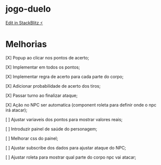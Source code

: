 # jogo-duelo

[Edit in StackBlitz ⚡️](https://stackblitz.com/~/github.com/LuizHeSilva/jogo-duelo)

# Melhorias
[X] Popup ao clicar nos pontos de acerto;

[X] Implementar em todos os pontos;

[X] Implementar regra de acerto para cada parte do corpo;

[X] Adicionar probabilidade de acerto dos tiros;

[X] Passar turno ao finalizar ataque;

[X] Ação no NPC ser automatica (component roleta para definir onde o npc irá atacar);

[ ] Ajustar variaveis dos pontos para mostrar valores reais;

[ ] Introduzir painel de saúde do personagem;

[ ] Melhorar css do painel;

[ ] Ajustar subscribe dos dados para ajustar ataque do NPC;

[ ] Ajustar roleta para mostrar qual parte do corpo npc vai atacar;